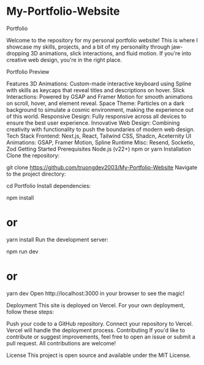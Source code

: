 # My-Portfolio-Website
Portfolio

Welcome to the repository for my personal portfolio website! This is where I showcase my skills, projects, and a bit of my personality through jaw-dropping 3D animations, slick interactions, and fluid motion. If you're into creative web design, you're in the right place.

Portfolio Preview

Features
3D Animations: Custom-made interactive keyboard using Spline with skills as keycaps that reveal titles and descriptions on hover.
Slick Interactions: Powered by GSAP and Framer Motion for smooth animations on scroll, hover, and element reveal.
Space Theme: Particles on a dark background to simulate a cosmic environment, making the experience out of this world.
Responsive Design: Fully responsive across all devices to ensure the best user experience.
Innovative Web Design: Combining creativity with functionality to push the boundaries of modern web design.
Tech Stack
Frontend: Next.js, React, Tailwind CSS, Shadcn, Aceternity UI
Animations: GSAP, Framer Motion, Spline Runtime
Misc: Resend, Socketio, Zod
Getting Started
Prerequisites
Node.js (v22+)
npm or yarn
Installation
Clone the repository:

git clone https://github.com/truongdev2003/My-Portfolio-Website
Navigate to the project directory:

cd Portfolio
Install dependencies:

npm install
# or
yarn install
Run the development server:

npm run dev
# or
yarn dev
Open http://localhost:3000 in your browser to see the magic!

Deployment
This site is deployed on Vercel. For your own deployment, follow these steps:

Push your code to a GitHub repository.
Connect your repository to Vercel.
Vercel will handle the deployment process.
Contributing
If you'd like to contribute or suggest improvements, feel free to open an issue or submit a pull request. All contributions are welcome!

License
This project is open source and available under the MIT License.